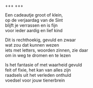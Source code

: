 +++
+++

Een cadeautje groot of klein,  \
op de verjaardag van de Sint \
blijft je verrassen en is fijn \
voor ieder aardig en lief kind

Dit is rechthoekig, gevuld en zwaar \
wat zou dat kunnen wezen \
iets met letters, woorden zinnen, zie daar \
om in weg te dromen en te lezen

Is het fantasie of met waarheid gevuld \
feit of fixie, het kan van alles zijn \
raadsels uit het verleden onthuld  \
voedsel voor jouw tienerbrein
